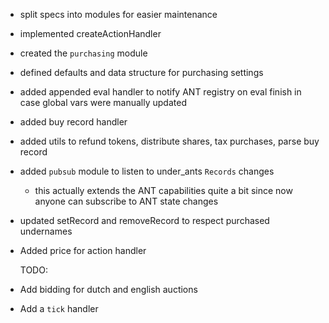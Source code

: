 - split specs into modules for easier maintenance
- implemented createActionHandler
- created the `purchasing` module
- defined defaults and data structure for purchasing settings
- added appended eval handler to notify ANT registry on eval finish in case global vars were manually updated
- added buy record handler
- added utils to refund tokens, distribute shares, tax purchases, parse buy record
- added `pubsub` module to listen to under_ants `Records` changes
  - this actually extends the ANT capabilities quite a bit since now
    anyone can subscribe to ANT state changes
- updated setRecord and removeRecord to respect purchased undernames
- Added price for action handler

  TODO:
  <!-- if there is time... -->

- Add bidding for dutch and english auctions
- Add a `tick` handler

